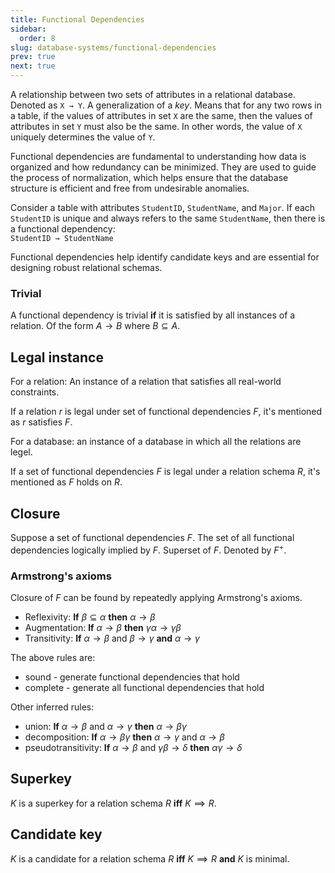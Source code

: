 ```yaml
---
title: Functional Dependencies
sidebar:
  order: 8
slug: database-systems/functional-dependencies
prev: true
next: true
---
```


A relationship between two sets of attributes in a relational database. Denoted as `X → Y`. A generalization of a _key_. Means that for any two rows in a table, if the values of attributes in set `X` are the same, then the values of attributes in set `Y` must also be the same. In other words, the value of `X` uniquely determines the value of `Y`.

Functional dependencies are fundamental to understanding how data is organized and how redundancy can be minimized. They are used to guide the process of normalization, which helps ensure that the database structure is efficient and free from undesirable anomalies.

Consider a table with attributes `StudentID`, `StudentName`, and `Major`. If each `StudentID` is unique and always refers to the same `StudentName`, then there is a functional dependency:  
`StudentID → StudentName`

Functional dependencies help identify candidate keys and are essential for designing robust relational schemas.

### Trivial

A functional dependency is trivial **if** it is satisfied by all instances of a relation. Of the form $A → B$ where $B \subseteq A$.

## Legal instance

For a relation: An instance of a relation that satisfies all real-world constraints.

If a relation $r$ is legal under set of functional dependencies $F$, it's mentioned as $r$ satisfies $F$.

For a database: an instance of a database in which all the relations are legel.

If a set of functional dependencies $F$ is legal under a relation schema $R$, it's mentioned as $F$ holds on $R$.

## Closure

Suppose a set of functional dependencies $F$. The set of all functional dependencies logically implied by $F$. Superset of $F$. Denoted by $F^+$.

### Armstrong's axioms

Closure of $F$ can be found by repeatedly applying Armstrong's axioms.

- Reflexivity: **If** $\beta \subseteq \alpha$ **then** $\alpha \rightarrow \beta$
- Augmentation: **If** $\alpha \rightarrow \beta$ **then** $\gamma\alpha \rightarrow \gamma\beta$
- Transitivity: **If** $\alpha \rightarrow \beta$ and $\beta \rightarrow \gamma$ **and** $\alpha \rightarrow \gamma$

The above rules are:
- sound - generate functional dependencies that hold
- complete - generate all functional dependencies that hold

Other inferred rules:
- union: **If** $\alpha \rightarrow \beta$ and $\alpha \rightarrow \gamma$ **then** $\alpha \rightarrow \beta\gamma$
- decomposition: **If** $\alpha \rightarrow \beta\gamma$ **then** $\alpha \rightarrow \gamma$ and $\alpha \rightarrow \beta$
- pseudotransitivity: **If** $\alpha \rightarrow \beta$ and $\gamma\beta \rightarrow \delta$ **then** $\alpha\gamma \rightarrow \delta$

## Superkey

$K$ is a superkey for a relation schema $R$ **iff** $K \implies R$.

## Candidate key

$K$ is a candidate for a relation schema $R$ **iff** $K \implies R$ **and** $K$ is minimal.
